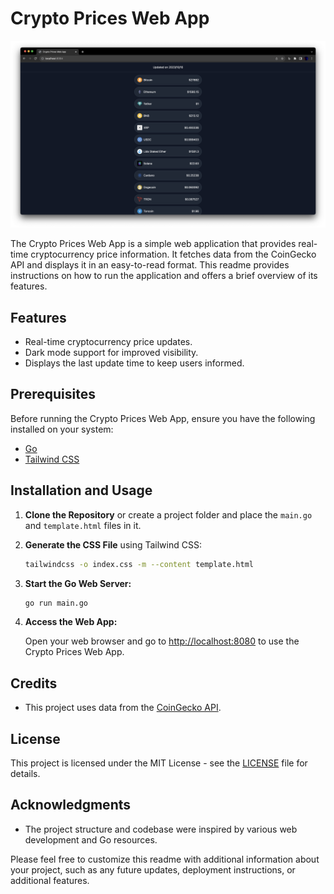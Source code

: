 # Crypto Prices Web App

![Crypto Prices Web App Screenshot](Screenshot.png)

The Crypto Prices Web App is a simple web application that provides real-time cryptocurrency price information. It fetches data from the CoinGecko API and displays it in an easy-to-read format. This readme provides instructions on how to run the application and offers a brief overview of its features.

## Features

- Real-time cryptocurrency price updates.
- Dark mode support for improved visibility.
- Displays the last update time to keep users informed.

## Prerequisites

Before running the Crypto Prices Web App, ensure you have the following installed on your system:

- [Go](https://golang.org/dl/)
- [Tailwind CSS](https://tailwindcss.com/docs/installation)

## Installation and Usage

1. **Clone the Repository** or create a project folder and place the `main.go` and `template.html` files in it.

2. **Generate the CSS File** using Tailwind CSS:

    ```bash
    tailwindcss -o index.css -m --content template.html
    ```

3. **Start the Go Web Server:**

    ```bash
    go run main.go
    ```

4. **Access the Web App:**

    Open your web browser and go to [http://localhost:8080](http://localhost:8080) to use the Crypto Prices Web App.

## Credits

- This project uses data from the [CoinGecko API](https://coingecko.com/).

## License

This project is licensed under the MIT License - see the [LICENSE](LICENSE) file for details.

## Acknowledgments

- The project structure and codebase were inspired by various web development and Go resources.

Please feel free to customize this readme with additional information about your project, such as any future updates, deployment instructions, or additional features.
